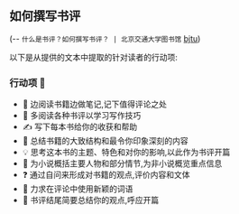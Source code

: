 ## 如何撰写书评


(-- `什么是书评？如何撰写书评？ | 北京交通大学图书馆` [bjtu](https://lib.bjtu.edu.cn/node/574))


以下是从提供的文本中提取的针对读者的行动项:
### 行动项 🎯

- 📝 边阅读书籍边做笔记,记下值得评论之处
- 📖 多阅读各种书评以学习写作技巧
- ✍️ 写下每本书给你的收获和帮助
- 🧩 总结书籍的大致结构和最令你印象深刻的内容
- 💡 思考这本书的主题、特色和对你的影响,以此作为书评开篇
- 📃 为小说概括主要人物和部分情节,为非小说概览重点信息
- ❓ 通过自问来形成对书籍的观点,评价内容和文体
- 🎨 力求在评论中使用新颖的词语
- 💭 书评结尾简要总结你的观点,呼应开篇
